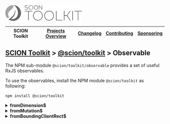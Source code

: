 <a href="/README.md"><img src="/resources/branding/scion-toolkit-banner.svg" height="50" alt="SCION Toolkit"></a>

| SCION Toolkit | [Projects Overview][menu-projects-overview] | [Changelog][menu-changelog] | [Contributing][menu-contributing] | [Sponsoring][menu-sponsoring] |  
| --- | --- | --- | --- | --- |

## [SCION Toolkit][menu-home] > [@scion/toolkit][link-scion-toolkit] > Observable

The NPM sub-module `@scion/toolkit/observable` provides a set of useful RxJS observables.

To use the observables, install the NPM module `@scion/toolkit` as following:
 
```
npm install @scion/toolkit
```

<details>
  <summary><strong>fromDimension$</strong></summary>
  
Allows observing the dimension of an element. Upon subscription, it emits the element's dimension, and then continuously emits when the dimension of the element changes. It never completes.

```typescript
import {Dimension, fromDimension$} from '@scion/toolkit/observable';

const element: HTMLElement = ...;
fromDimension$(element).subscribe((dimension: Dimension) => {   
 console.log(dimension);
});
```

The Observable uses the native [`ResizeObserver`](https://wicg.github.io/ResizeObserver) to detect size changes of the passed element.

</details>
 
<details>
  <summary><strong>fromMutation$</strong></summary>

Allows watching for changes being made to the DOM tree of an HTML element. It never completes.

The Observable wraps a [`MutationObserver`](https://developer.mozilla.org/en-US/docs/Web/API/MutationObserver) to watch for changes being made to the DOM tree.
  
```typescript
import {fromMutation$} from '@scion/toolkit/observable';

const element: HTMLElement = ...;
fromMutation$(element).subscribe((mutations: MutationRecord[]) => {
 console.log(mutations);
});
```

When constructing the Observable, you can pass a `MutationObserverInit` options object to control which attributes or events to observe. See https://developer.mozilla.org/en-US/docs/Web/API/MutationObserverInit for more information.

</details> 

<details>
  <summary><strong>fromBoundingClientRect$</strong></summary>
  
Allows observing an element's bounding box, providing information about the element's size and position relative to the browser viewport. Refer to https://developer.mozilla.org/en-US/docs/Web/API/Element/getBoundingClientRect for more information.

Upon subscription, the Observable emits the element's current bounding box, and then continuously emits when its bounding box changes, e.g., due to a change in the layout. The Observable never completes.

```typescript
import {fromBoundingClientRect$} from '@scion/toolkit/observable';

const element: HTMLElement = ...;
fromBoundingClientRect$(element).subscribe((boundingBox: Readonly<DOMRect>) => {
 console.log(boundingBox);
});
```

***
If you are only interested in element size changes and not position changes, consider using the `fromDimension$` Observable as it is more efficient because natively supported by the browser.
***
 
*Note on the detection of position changes:*\
 
There is, unfortunately, no native browser API to detect position changes of an element in a performant and reliable way. Our approach to detecting position changes of an element is based on the premise that it usually involves a parent or a parent's direct child changing in size. Repositioning can further occur when the user scrolls a parent container or when elements are added to or removed from the DOM. This covers most cases, but not all.
 
We are aware that this approach can be quite expensive, mainly because potentially a large number of elements need to be monitored for resizing/scrolling. Therefore, use this Observable only if you need to be informed about position changes. For pure dimension changes use the `fromDimension$` Observable instead.
</details> 

[menu-home]: /README.md
[menu-projects-overview]: /docs/site/projects-overview.md
[menu-changelog]: /docs/site/changelog.md
[menu-contributing]: /CONTRIBUTING.md
[menu-sponsoring]: /docs/site/sponsoring.md

[link-scion-toolkit]: /docs/site/scion-toolkit.md
